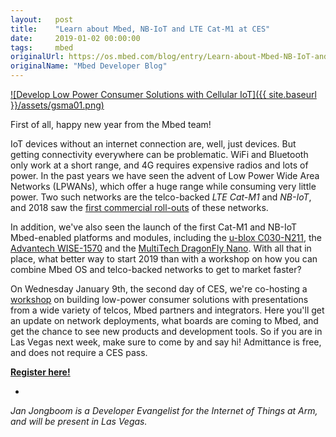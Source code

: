 ```yaml
---
layout:   post
title:    "Learn about Mbed, NB-IoT and LTE Cat-M1 at CES"
date:     2019-01-02 00:00:00
tags:     mbed
originalUrl: https://os.mbed.com/blog/entry/Learn-about-Mbed-NB-IoT-and-LTE-Cat-M1-a/
originalName: "Mbed Developer Blog"
---
```


[![Develop Low Power Consumer Solutions with Cellular IoT]({{ site.baseurl }}/assets/gsma01.png)](https://www.gsma.com/iot/event/how-to-develop-low-power-consumer-solutions-with-cellular-iot/)

First of all, happy new year from the Mbed team!

IoT devices without an internet connection are, well, just devices. But getting connectivity everywhere can be problematic. WiFi and Bluetooth only work at a short range, and 4G requires expensive radios and lots of power. In the past years we have seen the advent of Low Power Wide Area Networks (LPWANs), which offer a huge range while consuming very little power. Two such networks are the telco-backed *LTE Cat-M1* and *NB-IoT*, and 2018 saw the [first commercial roll-outs](https://www.gsma.com/iot/deployment-map/) of these networks.

<!--more-->

In addition, we've also seen the launch of the first Cat-M1 and NB-IoT Mbed-enabled platforms and modules, including the [u-blox C030-N211](https://os.mbed.com/platforms/ublox-C030-N211/), the [Advantech WISE-1570](https://os.mbed.com/modules/advantech-wise-1570/) and the [MultiTech DragonFly Nano](https://os.mbed.com/platforms/MTS-Dragonfly-Nano/). With all that in place, what better way to start 2019 than with a workshop on how you can combine Mbed OS and telco-backed networks to get to market faster?

On Wednesday January 9th, the second day of CES, we're co-hosting a [workshop](https://www.gsma.com/iot/event/how-to-develop-low-power-consumer-solutions-with-cellular-iot/) on building low-power consumer solutions with presentations from a wide variety of telcos, Mbed partners and integrators. Here you'll get an update on network deployments, what boards are coming to Mbed, and get the chance to see new products and development tools. So if you are in Las Vegas next week, make sure to come by and say hi! Admittance is free, and does not require a CES pass.

**[Register here!](https://www.gsma.com/iot/event/how-to-develop-low-power-consumer-solutions-with-cellular-iot/#reg)**

-

*Jan Jongboom is a Developer Evangelist for the Internet of Things at Arm, and will be present in Las Vegas.*
